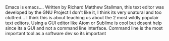 Emacs is emacs.... Written by Richard Matthew Stallman, this text editor was developed by the GNU Project I don't like it, I think its very unatural and too cluttred...
I think this is about teaching us about the 2 most wildly populair text editors. Using a GUI editor like Atom or Sublime is cool but dosent help since its a GUI and not a command line interface. Command line is the most important tool as a software dev so its important 
